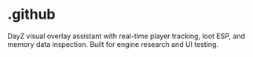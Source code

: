 # .github
DayZ visual overlay assistant with real-time player tracking, loot ESP, and memory data inspection. Built for engine research and UI testing.
